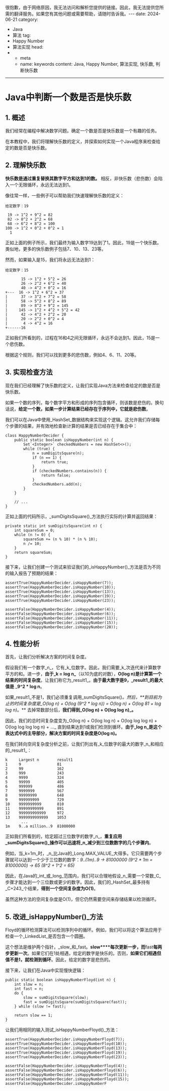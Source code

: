 很抱歉，由于网络原因，我无法访问和解析您提供的链接。因此，我无法提供您所需的翻译服务。如果您有其他问题或需要帮助，请随时告诉我。---
date: 2024-06-21
category:
  - Java
  - 算法
tag:
  - Happy Number
  - 算法实现
head:
  - - meta
    - name: keywords
      content: Java, Happy Number, 算法实现, 快乐数, 判断快乐数
---

# Java中判断一个数是否是快乐数

## 1. 概述

我们经常在编程中解决数学问题。确定一个数是否是快乐数是一个有趣的任务。

在本教程中，我们将理解快乐数的定义，并探索如何实现一个Java程序来检查给定的数是否是快乐数。

## 2. 理解快乐数

**快乐数是通过重复替换其数字平方和达到1的数。** 相反，非快乐数（悲伤数）会陷入一个无限循环，永远无法达到1。

像往常一样，一些例子可以帮助我们快速理解快乐数的定义：

```
给定数字：19

 19 -> 1^2 + 9^2 = 82
 82 -> 8^2 + 2^2 = 68
 68 -> 6^2 + 8^2 = 100
100 -> 1^2 + 0^2 + 0^2 = 1
  1

```

正如上面的例子所示，我们最终为输入数字19达到了1。因此，19是一个快乐数。类似地，更多的快乐数例子包括7、10、13、23等。

然而，如果输入是15，我们将永远无法达到1：

```
给定数字：15

       15 -> 1^2 + 5^2 = 26
       26 -> 2^2 + 6^2 = 40
       40 -> 4^2 + 0^2 = 16
+---  16 -> 1^2 + 6^2 = 37
|      37 -> 3^2 + 7^2 = 58
|      58 -> 5^2 + 8^2 = 89
|      89 -> 8^2 + 9^2 = 145
|     145 -> 1^2 + 4^2 + 5^2 = 42
|      42 -> 4^2 + 2^2 = 20
|      20 -> 2^2 + 0^2 = 4
|       4 -> 4^2 = 16
+------16

```

正如我们所看到的，过程在16和4之间无限循环，永远不会达到1。因此，15是一个悲伤数。

根据这个规则，我们可以找到更多的悲伤数，例如4、6、11、20等。

## 3. 实现检查方法

现在我们已经理解了快乐数的定义，让我们实现Java方法来检查给定的数是否是快乐数。

如果一个数的序列，每个数字平方和形成的序列包含循环，则该数是悲伤的。换句话说，**给定一个数，如果一步计算结果已经存在于序列中，它就是悲伤数**。

我们可以在Java中使用_HashSet_数据结构来实现这个逻辑。这允许我们存储每个步骤的结果，并有效地检查新计算的结果是否已经存在于集合中：

```
class HappyNumberDecider {
    public static boolean isHappyNumber(int n) {
        Set`<Integer>` checkedNumbers = new HashSet<>();
        while (true) {
            n = sumDigitsSquare(n);
            if (n == 1) {
                return true;
            }
            if (checkedNumbers.contains(n)) {
                return false;
            }
            checkedNumbers.add(n);
        }
    }

    // ...
}
```

正如上面的代码所示，_sumDigitsSquare()_方法执行实际的计算并返回结果：

```
private static int sumDigitsSquare(int n) {
    int squareSum = 0;
    while (n != 0) {
        squareSum += (n % 10) * (n % 10);
        n /= 10;
    }
    return squareSum;
}
```

接下来，让我们创建一个测试来验证我们的_isHappyNumber()_方法是否为不同的输入报告了预期的结果：

```
assertTrue(HappyNumberDecider.isHappyNumber(7));
assertTrue(HappyNumberDecider.isHappyNumber(10));
assertTrue(HappyNumberDecider.isHappyNumber(13));
assertTrue(HappyNumberDecider.isHappyNumber(19));
assertTrue(HappyNumberDecider.isHappyNumber(23));

assertFalse(HappyNumberDecider.isHappyNumber(4));
assertFalse(HappyNumberDecider.isHappyNumber(6));
assertFalse(HappyNumberDecider.isHappyNumber(11));
assertFalse(HappyNumberDecider.isHappyNumber(15));
assertFalse(HappyNumberDecider.isHappyNumber(20));
```

## 4. 性能分析

首先，让我们分析解决方案的时间复杂度。

假设我们有一个数字_n_，它有_k_位数字。因此，我们需要_k_次迭代来计算数字平方的和。进一步，**由于_k = log n_**（以10为底的对数），**O(log n)是计算第一个结果的时间复杂度**。让我们称它为_result1_。**由于最大数字是9，_result1_的最大值是** _**9^2 * log n**。

如果_result1_不是1，我们必须重复调用_sumDigitsSquare()_。然后，**到目前为止的时间复杂度是_O(log n) + O(log (9^2 * log n)) = O(log n) + O(log 81 + log log n)_。** 去掉常数部分后，**我们得到_O(log n) + O(log log n)_。**

因此，我们的总时间复杂度变为_O(log n) + O(log log n) + O(log log log n) + O(log log log log n) + …_ 直到结果达到1或我们检测到循环。**由于_log n_是这个表达式中的主导部分，解决方案的时间复杂度是O(log n)。**

在我们转向空间复杂度分析之前，让我们列出有_k_位数字的最大的数字_n_和相应的_result1_：

```
k     Largest n        result1
1     9                81
2     99               162
3     999              243
4     9999             324
5     99999            405
6     999999           486
7     9999999          567
8     99999999         648
9     999999999        729
10    9999999999       810
11    99999999999      891
12    999999999999     972
13    9999999999999    1053
       ...
1m    9..a million..9  81000000
```

正如我们所看到的，给定超过三位数字的数字_n_，**重复应用_sumDigitsSquare()_操作可以迅速将_n_减少到三位数数字的几个步骤内**。

例如，当_k=1m_时，_n_比Java的_Long.MAX_VALUE_大得多。它只需要两个步骤就可以达到一个少于三位数的数字：_9..(1m)..9 -> 81000000 (9^2 * 1m = 81000000) -> 65 (8^2 + 1^2 = 65)_

因此，在Java的_int_或_long_范围内，我们可以合理地假设_n_需要一个常数_C_步骤才能达到一个三位数或更少的数字。因此，我们的_HashSet_最多持有_C+243_个结果，**得到一个空间复杂度为O(1)**。

虽然这种方法的空间复杂度是O(1)，但它仍然需要空间来存储结果以检测循环。

## 5. 改进_isHappyNumber()_方法

Floyd的循环检测算法可以检测序列中的循环。例如，我们可以将这个算法应用于检查一个_LinkedList_是否包含一个圆圈。

这个想法是维护两个指针，_slow_和_fast。**slow****每次更新一步，而**fast**每两步更新一次**。如果它们在1处相遇，给定的数字是快乐的。否则，**如果它们相遇但值不是1，就检测到循环**。因此，给定的数字是悲伤的。

接下来，让我们在Java中实现慢快逻辑：

```
public static boolean isHappyNumberFloyd(int n) {
    int slow = n;
    int fast = n;
    do {
        slow = sumDigitsSquare(slow);
        fast = sumDigitsSquare(sumDigitsSquare(fast));
    } while (slow != fast);

    return slow == 1;
}
```

让我们用相同的输入测试_isHappyNumberFloyd()_方法：

```
assertTrue(HappyNumberDecider.isHappyNumberFloyd(7));
assertTrue(HappyNumberDecider.isHappyNumberFloyd(10));
assertTrue(HappyNumberDecider.isHappyNumberFloyd(13));
assertTrue(HappyNumberDecider.isHappyNumberFloyd(19));
assertTrue(HappyNumberDecider.isHappyNumberFloyd(23));

assertFalse(HappyNumberDecider.isHappyNumberFloyd(4));
assertFalse(HappyNumberDecider.isHappyNumberFloyd(6));
assertFalse(HappyNumberDecider.isHappyNumberFloyd(11));
assertFalse(HappyNumberDecider.isHappyNumberFloyd(15));
assertFalse(HappyNumberDecider.isHappyNumberF